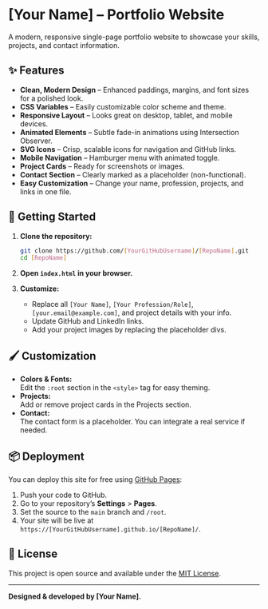 # [Your Name] – Portfolio Website

A modern, responsive single-page portfolio website to showcase your skills, projects, and contact information.

## ✨ Features

- **Clean, Modern Design** – Enhanced paddings, margins, and font sizes for a polished look.
- **CSS Variables** – Easily customizable color scheme and theme.
- **Responsive Layout** – Looks great on desktop, tablet, and mobile devices.
- **Animated Elements** – Subtle fade-in animations using Intersection Observer.
- **SVG Icons** – Crisp, scalable icons for navigation and GitHub links.
- **Mobile Navigation** – Hamburger menu with animated toggle.
- **Project Cards** – Ready for screenshots or images.
- **Contact Section** – Clearly marked as a placeholder (non-functional).
- **Easy Customization** – Change your name, profession, projects, and links in one file.

## 🚀 Getting Started

1. **Clone the repository:**
   ```sh
   git clone https://github.com/[YourGitHubUsername]/[RepoName].git
   cd [RepoName]
   ```

2. **Open `index.html` in your browser.**

3. **Customize:**
   - Replace all `[Your Name]`, `[Your Profession/Role]`, `[your.email@example.com]`, and project details with your info.
   - Update GitHub and LinkedIn links.
   - Add your project images by replacing the placeholder divs.

## 🖌️ Customization

- **Colors & Fonts:**  
  Edit the `:root` section in the `<style>` tag for easy theming.
- **Projects:**  
  Add or remove project cards in the Projects section.
- **Contact:**  
  The contact form is a placeholder. You can integrate a real service if needed.

## 📦 Deployment

You can deploy this site for free using [GitHub Pages](https://pages.github.com/):

1. Push your code to GitHub.
2. Go to your repository’s **Settings** > **Pages**.
3. Set the source to the `main` branch and `/root`.
4. Your site will be live at `https://[YourGitHubUsername].github.io/[RepoName]/`.

## 📄 License

This project is open source and available under the [MIT License](LICENSE).

---

**Designed & developed by [Your Name].**
